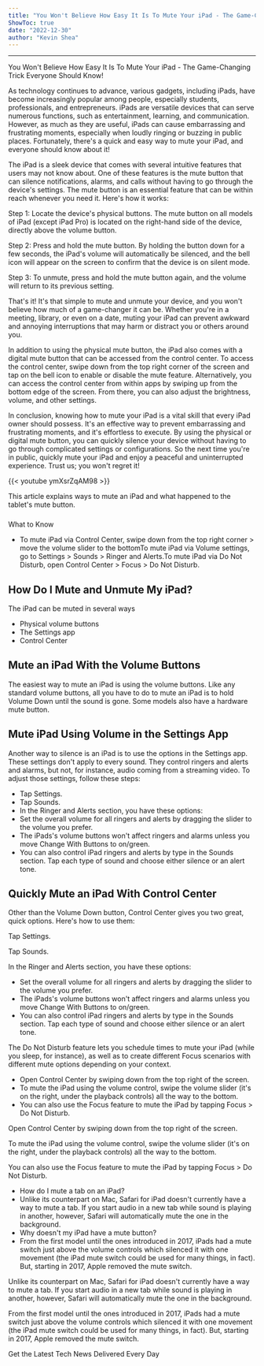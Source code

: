 ```yaml
---
title: "You Won't Believe How Easy It Is To Mute Your iPad - The Game-Changing Trick Everyone Should Know!"
ShowToc: true 
date: "2022-12-30"
author: "Kevin Shea"
---
```

*****
You Won't Believe How Easy It Is To Mute Your iPad - The Game-Changing Trick Everyone Should Know!

As technology continues to advance, various gadgets, including iPads, have become increasingly popular among people, especially students, professionals, and entrepreneurs. iPads are versatile devices that can serve numerous functions, such as entertainment, learning, and communication. However, as much as they are useful, iPads can cause embarrassing and frustrating moments, especially when loudly ringing or buzzing in public places. Fortunately, there's a quick and easy way to mute your iPad, and everyone should know about it! 

The iPad is a sleek device that comes with several intuitive features that users may not know about. One of these features is the mute button that can silence notifications, alarms, and calls without having to go through the device's settings. The mute button is an essential feature that can be within reach whenever you need it. Here's how it works:

Step 1: Locate the device's physical buttons. The mute button on all models of iPad (except iPad Pro) is located on the right-hand side of the device, directly above the volume button.

Step 2: Press and hold the mute button. By holding the button down for a few seconds, the iPad's volume will automatically be silenced, and the bell icon will appear on the screen to confirm that the device is on silent mode.

Step 3: To unmute, press and hold the mute button again, and the volume will return to its previous setting.

That's it! It's that simple to mute and unmute your device, and you won't believe how much of a game-changer it can be. Whether you're in a meeting, library, or even on a date, muting your iPad can prevent awkward and annoying interruptions that may harm or distract you or others around you. 

In addition to using the physical mute button, the iPad also comes with a digital mute button that can be accessed from the control center. To access the control center, swipe down from the top right corner of the screen and tap on the bell icon to enable or disable the mute feature. Alternatively, you can access the control center from within apps by swiping up from the bottom edge of the screen. From there, you can also adjust the brightness, volume, and other settings.

In conclusion, knowing how to mute your iPad is a vital skill that every iPad owner should possess. It's an effective way to prevent embarrassing and frustrating moments, and it's effortless to execute. By using the physical or digital mute button, you can quickly silence your device without having to go through complicated settings or configurations. So the next time you're in public, quickly mute your iPad and enjoy a peaceful and uninterrupted experience. Trust us; you won't regret it!

{{< youtube ymXsrZqAM98 >}} 




This article explains ways to mute an iPad and what happened to the tablet's mute button.

 
### 
What to Know
 
- To mute iPad via Control Center, swipe down from the top right corner > move the volume slider to the bottomTo mute iPad via Volume settings, go to Settings > Sounds > Ringer and Alerts.To mute iPad via Do Not Disturb, open Control Center > Focus > Do Not Disturb.

 
##   How Do I Mute and Unmute My iPad?  
 

The iPad can be muted in several ways

 
- Physical volume buttons
 - The Settings app
 - Control Center

 
##   Mute an iPad With the Volume Buttons  
 

The easiest way to mute an iPad is using the volume buttons. Like any standard volume buttons, all you have to do to mute an iPad is to hold Volume Down until the sound is gone. Some models also have a hardware mute button.

 
##   Mute iPad Using Volume in the Settings App  
 

Another way to silence is an iPad is to use the options in the Settings app. These settings don't apply to every sound. They control ringers and alerts and alarms, but not, for instance, audio coming from a streaming video. To adjust those settings, follow these steps:

 
- Tap Settings.
 - Tap Sounds.
 - In the Ringer and Alerts section, you have these options:
 - Set the overall volume for all ringers and alerts by dragging the slider to the volume you prefer.
 - The iPads's volume buttons won't affect ringers and alarms unless you move Change With Buttons to on/green.
 - You can also control iPad ringers and alerts by type in the Sounds section. Tap each type of sound and choose either silence or an alert tone.

 
##   Quickly Mute an iPad With Control Center  
 

Other than the Volume Down button, Control Center gives you two great, quick options. Here's how to use them:

 

Tap Settings.

 

Tap Sounds.

 

In the Ringer and Alerts section, you have these options:

 
- Set the overall volume for all ringers and alerts by dragging the slider to the volume you prefer.
 - The iPads's volume buttons won't affect ringers and alarms unless you move Change With Buttons to on/green.
 - You can also control iPad ringers and alerts by type in the Sounds section. Tap each type of sound and choose either silence or an alert tone.

 
The Do Not Disturb feature lets you schedule times to mute your iPad (while you sleep, for instance), as well as to create different Focus scenarios with different mute options depending on your context.
 
- Open Control Center by swiping down from the top right of the screen.
 - To mute the iPad using the volume control, swipe the volume slider (it's on the right, under the playback controls) all the way to the bottom.
 - You can also use the Focus feature to mute the iPad by tapping Focus > Do Not Disturb.

 

Open Control Center by swiping down from the top right of the screen.

 

To mute the iPad using the volume control, swipe the volume slider (it's on the right, under the playback controls) all the way to the bottom.

 

You can also use the Focus feature to mute the iPad by tapping Focus > Do Not Disturb.

 
- How do I mute a tab on an iPad?
 - Unlike its counterpart on Mac, Safari for iPad doesn't currently have a way to mute a tab. If you start audio in a new tab while sound is playing in another, however, Safari will automatically mute the one in the background.
 - Why doesn't my iPad have a mute button?
 - From the first model until the ones introduced in 2017, iPads had a mute switch just above the volume controls which silenced it with one movement (the iPad mute switch could be used for many things, in fact). But, starting in 2017, Apple removed the mute switch.

 
Unlike its counterpart on Mac, Safari for iPad doesn't currently have a way to mute a tab. If you start audio in a new tab while sound is playing in another, however, Safari will automatically mute the one in the background.
 
From the first model until the ones introduced in 2017, iPads had a mute switch just above the volume controls which silenced it with one movement (the iPad mute switch could be used for many things, in fact). But, starting in 2017, Apple removed the mute switch.
 

Get the Latest Tech News Delivered Every Day




